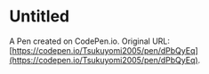 # Untitled

A Pen created on CodePen.io. Original URL: [https://codepen.io/Tsukuyomi2005/pen/dPbQyEq](https://codepen.io/Tsukuyomi2005/pen/dPbQyEq).
